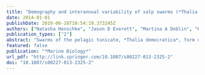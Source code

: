 ```yaml
---
title: "Demography and interannual variability of salp swarms (*Thalia democratica*)"
date: 2014-01-01
publishDate: 2019-06-18T10:54:19.373245Z
authors: ["Natasha Henschke", "Jason D Everett", "Martina A Doblin", "Kylie A Pitt", "Anthony J Richardson", "Iain M Suthers"]
publication_types: ["2"]
abstract: "Swarms of the pelagic tunicate, *Thalia democratica*, form during spring, but the causes of the large interannual variability in the magnitude of salp swarms are unclear. Changes in asexual reproduction (buds per chain) of *T. democratica* populations in the coastal waters of south-east Australia (32–35°S) were observed in three austral springs (October 2008–2010). *T. democratica* abundance was significantly higher in 2008 (1,312 individuals m−3) than 2009 and 2010 (210 and 92 individuals m−3, respectively). There was a significant negative relationship (linear regression, r 2 = 0.61, F 1,22 = 33.83, P < 0.001) between abundance and asexual reproduction. Similarly, relative growth rates declined with decreasing abundance. Generalised additive mixed modelling showed that T. democratica abundance was significantly positively related to preferred food >2 μm in size (P < 0.05) and negatively related to the proportion of non-salp zooplankton (P < 0.001). Salp swarm magnitude, growth, and asexual reproduction may depend on the abundance of larger phytoplankton (prymnesiophytes and diatoms) and competition with other zooplankton."
featured: false
publication: "*Marine Biology*"
url_pdf: "http://link.springer.com/10.1007/s00227-013-2325-2"
doi: "10.1007/s00227-013-2325-2"
---
```


